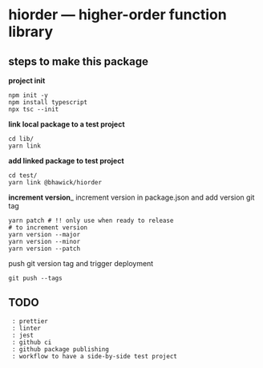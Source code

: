 # hiorder — higher-order function library

## steps to make this package

__project init__
```
npm init -y
npm install typescript
npx tsc --init
```

__link local package to a test project__
```
cd lib/
yarn link
```

__add linked package to test project__
```
cd test/
yarn link @bhawick/hiorder
```

__increment version___
increment version in package.json and add version git tag
```
yarn patch # !! only use when ready to release
# to increment version
yarn version --major
yarn version --minor
yarn version --patch
```

push git version tag and trigger deployment
```
git push --tags
```

## TODO
```
 : prettier
 : linter
 : jest
 : github ci
 : github package publishing
 : workflow to have a side-by-side test project
```
